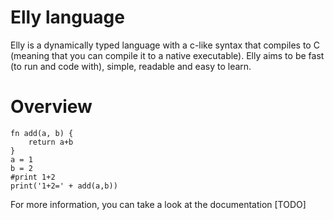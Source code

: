 # Elly language
Elly is a dynamically typed language with a c-like syntax that compiles to C (meaning that you can compile it to a native executable).
Elly aims to be fast (to run and code with), simple, readable and easy to learn.

# Overview
```
fn add(a, b) {
	return a+b
}
a = 1
b = 2
#print 1+2
print('1+2=' + add(a,b))
```
For more information, you can take a look at the documentation [TODO]
